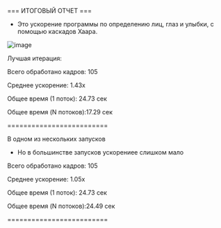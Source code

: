 === ИТОГОВЫЙ ОТЧЕТ ===

- Это ускорение программы по определению лиц, глаз и улыбки, с помощью каскадов Хаара.

![image](https://github.com/user-attachments/assets/b8efc960-0fa6-4319-850a-9c523a832543)

Лучшая итерация:

Всего обработано кадров: 105

Среднее ускорение:      1.43x

Общее время (1 поток):  24.73 сек

Общее время (N потоков):17.29 сек


=========================

В одном из нескольких запусков

- Но в большинстве запусков ускорениее слишком мало


Всего обработано кадров: 105

Среднее ускорение:      1.05x

Общее время (1 поток):  24.73 сек

Общее время (N потоков):24.49 сек

=========================
